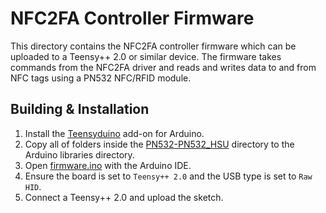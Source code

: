 # NFC2FA Controller Firmware

This directory contains the NFC2FA controller firmware which can be uploaded to a Teensy++ 2.0 or similar device. The firmware takes commands from the NFC2FA driver and reads and writes data to and from NFC tags using a PN532 NFC/RFID module.

## Building & Installation

1. Install the [Teensyduino](https://www.pjrc.com/teensy/teensyduino.html) add-on for Arduino.
1. Copy all of folders inside the [PN532-PN532_HSU](./libs/PN532-PN532_HSU) directory to the Arduino libraries directory.
2. Open [firmware.ino](./firmware.ino) with the Arduino IDE.
3. Ensure the board is set to `Teensy++ 2.0` and the USB type is set to `Raw HID`.
4. Connect a Teensy++ 2.0 and upload the sketch.